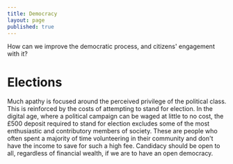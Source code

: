 ```yaml
---
title: Democracy
layout: page
published: true
---
```


How can we improve the democratic process, and citizens' engagement with it?

# Elections
Much apathy is focused around the perceived privilege of the political class. This is reinforced by the costs of attempting to stand for election. In the digital age, where a political campaign can be waged at little to no cost, the £500 deposit required to stand for election excludes some of the most enthusiastic and contributory members of society. These are people who often spent a majority of time volunteering in their community and don't have the income to save for such a high fee.
Candidacy should be open to all, regardless of financial wealth, if we are to have an open democracy.
